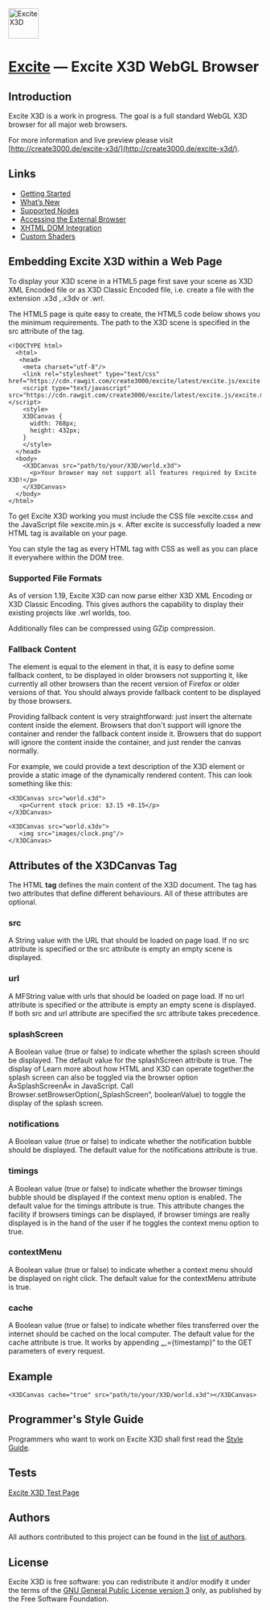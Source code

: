 <img alt="Excite X3D" src="https://rawgit.com/create3000/excite/master/meta/logo/logo.svg" width="60" height="60"/>

[Excite](http://create3000.de/excite-x3d/) — Excite X3D WebGL Browser
==================================================


Introduction
--------------------------------------

Excite X3D is a work in progress. The goal is a full standard WebGL X3D browser for all major web browsers.

For more information and live preview please visit [http://create3000.de/excite-x3d/](http://create3000.de/excite-x3d/).


Links
--------------------------------------
* [Getting Started](http://create3000.de/excite-x3d/getting-started/)
* [What’s New](http://create3000.de/excite-x3d/whats-new/)
* [Supported Nodes](http://create3000.de/excite-x3d/supported-nodes/)
* [Accessing the External Browser](http://create3000.de/excite-x3d/accessing-the-external-browser/)
* [XHTML DOM Integration](http://create3000.de/excite-x3d/xhtml-dom-integration/)
* [Custom Shaders](http://create3000.de/excite-x3d/shaders/)

Embedding Excite X3D within a Web Page
--------------------------------------

To display your X3D scene in a HTML5 page first save your scene as X3D XML Encoded file or as X3D Classic Encoded file, i.e. create a file with the extension .x3d ,.x3dv or .wrl. 

The HTML5 page is quite easy to create, the HTML5 code below shows you the minimum requirements. The path to the X3D scene is specified in the src attribute of the <X3DCanvas> tag. 

    <!DOCTYPE html>
      <html>
       <head>
        <meta charset="utf-8"/>
        <link rel="stylesheet" type="text/css" href="https://cdn.rawgit.com/create3000/excite/latest/excite.js/excite.css"/>
        <script type="text/javascript" src="https://cdn.rawgit.com/create3000/excite/latest/excite.js/excite.min.js"></script>
        <style>
        X3DCanvas {
          width: 768px;
          height: 432px;
        }
        </style>
      </head>
      <body>
        <X3DCanvas src="path/to/your/X3D/world.x3d">
          <p>Your browser may not support all features required by Excite X3D!</p>
        </X3DCanvas>
      </body>
    </html>

To get Excite X3D working you must include the CSS file »excite.css« and the JavaScript file »excite.min.js «. After excite is successfully loaded a new HTML tag <X3DCanvas> is available on your page.

You can style the <X3DCanvas> tag as every HTML tag with CSS as well as you can place it everywhere within the DOM tree. 


### Supported File Formats

As of version 1.19, Excite X3D can now parse either X3D XML Encoding or X3D Classic Encoding. This gives authors the capability to display their existing projects like .wrl worlds, too.

Additionally files can be compressed using GZip compression.


### Fallback Content

The <X3DCanvas> element is equal to the <canvas> element in that, it is easy to define some fallback content, to be displayed in older browsers not supporting it, like currently all other browsers than the recent version of Firefox or older versions of that. You should always provide fallback content to be displayed by those browsers.

Providing fallback content is very straightforward: just insert the alternate content inside the <X3DCanvas> element. Browsers that don't support <X3DCanvas> will ignore the container and render the fallback content inside it. Browsers that do support <X3DCanvas> will ignore the content inside the container, and just render the canvas normally.

For example, we could provide a text description of the X3D element or provide a static image of the dynamically rendered content. This can look something like this: 

    <X3DCanvas src="world.x3d">
       <p>Current stock price: $3.15 +0.15</p>
    </X3DCanvas>

    <X3DCanvas src="world.x3dv">
       <img src="images/clock.png"/>
    </X3DCanvas>


Attributes of the X3DCanvas Tag
--------------------------------------

The HTML **<X3DCanvas> tag** defines the main content of the X3D document. The <X3DCanvas> tag has two attributes that define different behaviours. All of these attributes are optional. 


### src

A String value with the URL that should be loaded on page load. If no src attribute is specified or the src attribute is empty an empty scene is displayed.


### url

A MFString value with urls that should be loaded on page load. If no url attribute is specified or the attribute is empty an empty scene is displayed. If both src and url attribute are specified the src attribute takes precedence.


### splashScreen

A Boolean value (true or false) to indicate whether the splash screen should be displayed. The default value for the splashScreen attribute is true. The display of Learn more about how HTML and X3D can operate together.the splash screen can also be toggled via the browser option Â»SplashScreenÂ« in JavaScript. Call Browser.setBrowserOption(„SplashScreen“, booleanValue) to toggle the display of the splash screen.


### notifications

A Boolean value (true or false) to indicate whether the notification bubble should be displayed. The default value for the notifications attribute is true.


### timings

A Boolean value (true or false) to indicate whether the browser timings bubble should be displayed if the context menu option is enabled. The default value for the timings attribute is true. This attribute changes the facility if browsers timings can be displayed, if browser timings are really displayed is in the hand of the user if he toggles the context menu option to true.


### contextMenu

A Boolean value (true or false) to indicate whether a context menu should be displayed on right click. The default value for the contextMenu attribute is true.


### cache

A Boolean value (true or false) to indicate whether files transferred over the internet should be cached on the local computer. The default value for the cache attribute is true. It works by appending „_={timestamp}“ to the GET parameters of every request.


## Example

`<X3DCanvas cache="true" src="path/to/your/X3D/world.x3d"></X3DCanvas>`


Programmer's Style Guide
--------------------------------------
Programmers who want to work on Excite X3D shall first read the [Style Guide](STYLE_GUIDE.md).


Tests
--------------------------------------
[Excite X3D Test Page](http://rawgit.com/create3000/excite/master/excite.min.html)


Authors
--------------------------------------
All authors contributed to this project can be found in the [list of authors](AUTHORS.md).


License
--------------------------------------
Excite X3D is free software: you can redistribute it and/or modify it under the terms of 
the [GNU General Public License version 3](LICENSE.md) only, as published by the Free Software Foundation.
